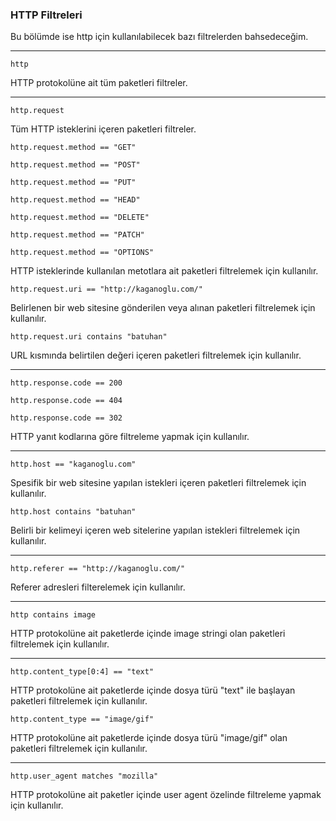 ### HTTP Filtreleri
Bu bölümde ise http için kullanılabilecek bazı filtrelerden bahsedeceğim.

------------
`http`

HTTP protokolüne ait tüm paketleri filtreler.

------------

`http.request`

Tüm HTTP isteklerini içeren paketleri filtreler.

`http.request.method == "GET"`

`http.request.method == "POST"`

`http.request.method == "PUT"`

`http.request.method == "HEAD"`

`http.request.method == "DELETE"`

`http.request.method == "PATCH"`

`http.request.method == "OPTIONS"`

HTTP isteklerinde kullanılan metotlara ait paketleri filtrelemek için kullanılır.

`http.request.uri == "http://kaganoglu.com/"`

Belirlenen bir web sitesine gönderilen veya alınan paketleri filtrelemek için kullanılır.

`http.request.uri contains "batuhan"`

URL kısmında belirtilen değeri içeren paketleri filtrelemek için kullanılır.

------------

`http.response.code == 200`

`http.response.code == 404`

`http.response.code == 302`

HTTP yanıt kodlarına göre filtreleme yapmak için kullanılır.

------------

`http.host == "kaganoglu.com"`

Spesifik bir web sitesine yapılan istekleri içeren paketleri filtrelemek için kullanılır.

`http.host contains "batuhan"`

Belirli bir kelimeyi içeren web sitelerine yapılan istekleri filtrelemek için kullanılır.

------------

`http.referer == "http://kaganoglu.com/"`

Referer adresleri filterelemek için kullanılır.

------------

`http contains image`

HTTP protokolüne ait paketlerde içinde image stringi olan paketleri filtrelemek için kullanılır.

------------
`http.content_type[0:4] == "text"`

HTTP protokolüne ait paketlerde içinde dosya türü "text" ile başlayan paketleri filtrelemek için kullanılır.

`http.content_type == "image/gif"`

HTTP protokolüne ait paketlerde içinde dosya türü "image/gif" olan paketleri filtrelemek için kullanılır.

------------

`http.user_agent matches "mozilla"`

HTTP protokolüne ait paketler içinde user agent özelinde filtreleme yapmak için kullanılır.

